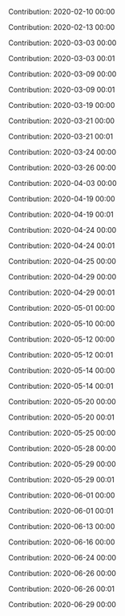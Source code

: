 Contribution: 2020-02-10 00:00

Contribution: 2020-02-13 00:00

Contribution: 2020-03-03 00:00

Contribution: 2020-03-03 00:01

Contribution: 2020-03-09 00:00

Contribution: 2020-03-09 00:01

Contribution: 2020-03-19 00:00

Contribution: 2020-03-21 00:00

Contribution: 2020-03-21 00:01

Contribution: 2020-03-24 00:00

Contribution: 2020-03-26 00:00

Contribution: 2020-04-03 00:00

Contribution: 2020-04-19 00:00

Contribution: 2020-04-19 00:01

Contribution: 2020-04-24 00:00

Contribution: 2020-04-24 00:01

Contribution: 2020-04-25 00:00

Contribution: 2020-04-29 00:00

Contribution: 2020-04-29 00:01

Contribution: 2020-05-01 00:00

Contribution: 2020-05-10 00:00

Contribution: 2020-05-12 00:00

Contribution: 2020-05-12 00:01

Contribution: 2020-05-14 00:00

Contribution: 2020-05-14 00:01

Contribution: 2020-05-20 00:00

Contribution: 2020-05-20 00:01

Contribution: 2020-05-25 00:00

Contribution: 2020-05-28 00:00

Contribution: 2020-05-29 00:00

Contribution: 2020-05-29 00:01

Contribution: 2020-06-01 00:00

Contribution: 2020-06-01 00:01

Contribution: 2020-06-13 00:00

Contribution: 2020-06-16 00:00

Contribution: 2020-06-24 00:00

Contribution: 2020-06-26 00:00

Contribution: 2020-06-26 00:01

Contribution: 2020-06-29 00:00

